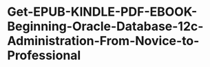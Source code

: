 # Get-EPUB-KINDLE-PDF-EBOOK-Beginning-Oracle-Database-12c-Administration-From-Novice-to-Professional
